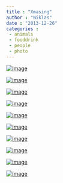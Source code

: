 ```yaml
---
title : "Xmasing"
author : "Niklas"
date : "2013-12-26"
categories : 
 - animals
 - fooddrink
 - people
 - photo
---
```


[![image](https://niklasblog.com/wp-content/wpid-2013-12-24-01.18.23-1.jpg "2013-12-24 01.18.23 1.jpg")](https://niklasblog.com/wp-content/wpid-2013-12-24-01.18.23-11.jpg)

[![image](https://niklasblog.com/wp-content/wpid-2013-12-26-01.40.59-1.jpg "2013-12-26 01.40.59 1.jpg")](https://niklasblog.com/wp-content/wpid-2013-12-26-01.40.59-11.jpg)

[![image](https://niklasblog.com/wp-content/wpid-2013-12-26-01.27.07-1.jpg "2013-12-26 01.27.07 1.jpg")](https://niklasblog.com/wp-content/wpid-2013-12-26-01.27.07-1.jpg)

[![image](https://niklasblog.com/wp-content/wpid-2013-12-25-06.43.27-1.jpg "2013-12-25 06.43.27 1.jpg")](https://niklasblog.com/wp-content/wpid-2013-12-25-06.43.27-1.jpg)

[![image](https://niklasblog.com/wp-content/wpid-2013-12-25-02.44.15-1.jpg "2013-12-25 02.44.15 1.jpg")](https://niklasblog.com/wp-content/wpid-2013-12-25-02.44.15-1.jpg)

[![image](https://niklasblog.com/wp-content/wpid-2013-12-24-10.57.28-1.jpg "2013-12-24 10.57.28 1.jpg")](https://niklasblog.com/wp-content/wpid-2013-12-24-10.57.28-1.jpg)

[![image](https://niklasblog.com/wp-content/wpid-2013-12-25-03.28.43-1.jpg "2013-12-25 03.28.43 1.jpg")](https://niklasblog.com/wp-content/wpid-2013-12-25-03.28.43-1.jpg)

[![image](https://niklasblog.com/wp-content/wpid-2013-12-25-03.36.12-1.jpg "2013-12-25 03.36.12 1.jpg")](https://niklasblog.com/wp-content/wpid-2013-12-25-03.36.12-1.jpg)

[![image](https://niklasblog.com/wp-content/wpid-2013-12-23-10.34.34-1.jpg "2013-12-23 10.34.34 1.jpg")](https://niklasblog.com/wp-content/wpid-2013-12-23-10.34.34-1.jpg)

[![image](https://niklasblog.com/wp-content/wpid-2013-12-23-08.25.31-1.jpg "2013-12-23 08.25.31 1.jpg")](https://niklasblog.com/wp-content/wpid-2013-12-23-08.25.31-1.jpg)
